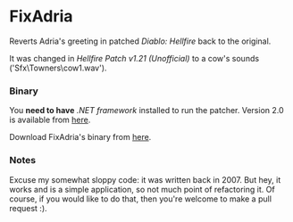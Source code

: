 FixAdria
=======

Reverts Adria's greeting in patched *Diablo: Hellfire* back to the original.

It was changed in *Hellfire Patch v1.21 (Unofficial)* to a cow's sounds ('Sfx\Towners\cow1.wav').

### Binary

You **need to have** *.NET framework* installed to run the patcher. Version 2.0 is available from [here](https://www.microsoft.com/en-us/download/details.aspx?id=22808).

Download FixAdria's binary from [here](http://draakon.masendav.org/binaries/FixAdria-v1.0.0.0.zip).

### Notes

Excuse my somewhat sloppy code: it was written back in 2007. But hey, it works and is a simple application, so not much point of refactoring it. Of course, if you would like to do that, then you're welcome to make a pull request :).
